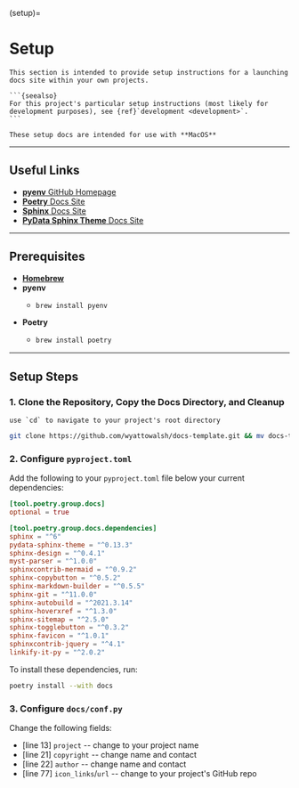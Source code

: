 (setup)=

# Setup

````{note}
This section is intended to provide setup instructions for a launching docs site within your own projects.

```{seealso}
For this project's particular setup instructions (most likely for development purposes), see {ref}`development <development>`.
```
````

```{warning}
These setup docs are intended for use with **MacOS**
```

---

## Useful Links

- [**pyenv** GitHub Homepage](https://github.com/pyenv/pyenv)
- [**Poetry** Docs Site](https://python-poetry.org/docs/)
- [**Sphinx** Docs Site](https://www.sphinx-doc.org)
- [**PyData Sphinx Theme** Docs Site](https://pydata-sphinx-theme.readthedocs.io/)

---

## Prerequisites

- [**Homebrew**](https://brew.sh/)
- **pyenv**
  - ```zsh
    brew install pyenv
    ```
- **Poetry**
  - ```zsh
    brew install poetry
    ```

---

## Setup Steps

### 1. Clone the Repository, Copy the Docs Directory, and Cleanup

```{tip}
use `cd` to navigate to your project's root directory
```

```zsh
git clone https://github.com/wyattowalsh/docs-template.git && mv docs-template/docs/ . && rm -rf docs-template
```

### 2. Configure `pyproject.toml`

Add the following to your `pyproject.toml` file below your current dependencies:

```toml
[tool.poetry.group.docs]
optional = true

[tool.poetry.group.docs.dependencies]
sphinx = "^6"
pydata-sphinx-theme = "^0.13.3"
sphinx-design = "^0.4.1"
myst-parser = "^1.0.0"
sphinxcontrib-mermaid = "^0.9.2"
sphinx-copybutton = "^0.5.2"
sphinx-markdown-builder = "^0.5.5"
sphinx-git = "^11.0.0"
sphinx-autobuild = "^2021.3.14"
sphinx-hoverxref = "^1.3.0"
sphinx-sitemap = "^2.5.0"
sphinx-togglebutton = "^0.3.2"
sphinx-favicon = "^1.0.1"
sphinxcontrib-jquery = "^4.1"
linkify-it-py = "^2.0.2"
```

To install these dependencies, run:

```zsh
poetry install --with docs
```

### 3. Configure `docs/conf.py`

Change the following fields:

- [line 13] `project` -- change to your project name
- [line 21] `copyright` -- change name and contact
- [line 22] `author` -- change name and contact
- [line 77] `icon_links`/`url` -- change to your project's GitHub repo
